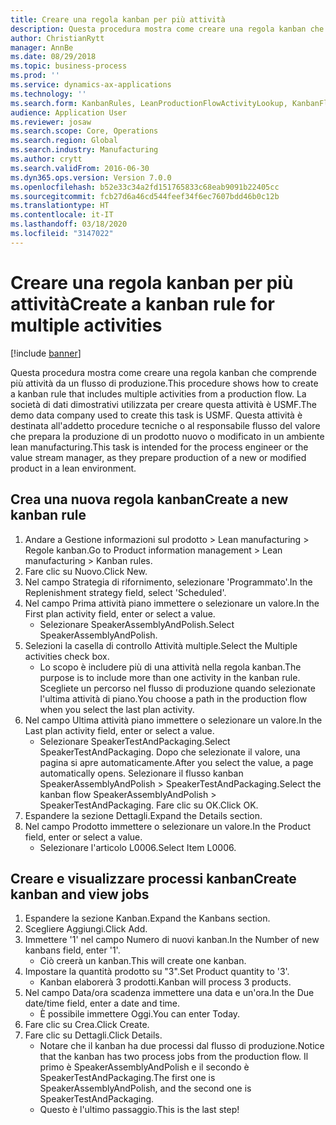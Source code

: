 ```yaml
---
title: Creare una regola kanban per più attività
description: Questa procedura mostra come creare una regola kanban che comprende più attività da un flusso di produzione.
author: ChristianRytt
manager: AnnBe
ms.date: 08/29/2018
ms.topic: business-process
ms.prod: ''
ms.service: dynamics-ax-applications
ms.technology: ''
ms.search.form: KanbanRules, LeanProductionFlowActivityLookup, KanbanFlowSelection, InventItemIdLookupSimple, KanbanCreateScheduled, Kanban
audience: Application User
ms.reviewer: josaw
ms.search.scope: Core, Operations
ms.search.region: Global
ms.search.industry: Manufacturing
ms.author: crytt
ms.search.validFrom: 2016-06-30
ms.dyn365.ops.version: Version 7.0.0
ms.openlocfilehash: b52e33c34a2fd151765833c68eab9091b22405cc
ms.sourcegitcommit: fcb27d6a46cd544feef34f6ec7607bdd46b0c12b
ms.translationtype: HT
ms.contentlocale: it-IT
ms.lasthandoff: 03/18/2020
ms.locfileid: "3147022"
---
```

# <a name="create-a-kanban-rule-for-multiple-activities"></a><span data-ttu-id="e8cd6-103">Creare una regola kanban per più attività</span><span class="sxs-lookup"><span data-stu-id="e8cd6-103">Create a kanban rule for multiple activities</span></span>

[!include [banner](../../includes/banner.md)]

<span data-ttu-id="e8cd6-104">Questa procedura mostra come creare una regola kanban che comprende più attività da un flusso di produzione.</span><span class="sxs-lookup"><span data-stu-id="e8cd6-104">This procedure shows how to create a kanban rule that includes multiple activities from a production flow.</span></span> <span data-ttu-id="e8cd6-105">La società di dati dimostrativi utilizzata per creare questa attività è USMF.</span><span class="sxs-lookup"><span data-stu-id="e8cd6-105">The demo data company used to create this task is USMF.</span></span> <span data-ttu-id="e8cd6-106">Questa attività è destinata all'addetto procedure tecniche o al responsabile flusso del valore che prepara la produzione di un prodotto nuovo o modificato in un ambiente lean manufacturing.</span><span class="sxs-lookup"><span data-stu-id="e8cd6-106">This task is intended for the process engineer or the value stream manager, as they prepare production of a new or modified product in a lean environment.</span></span>


## <a name="create-a-new-kanban-rule"></a><span data-ttu-id="e8cd6-107">Crea una nuova regola kanban</span><span class="sxs-lookup"><span data-stu-id="e8cd6-107">Create a new kanban rule</span></span>
1. <span data-ttu-id="e8cd6-108">Andare a Gestione informazioni sul prodotto > Lean manufacturing > Regole kanban.</span><span class="sxs-lookup"><span data-stu-id="e8cd6-108">Go to Product information management > Lean manufacturing > Kanban rules.</span></span>
2. <span data-ttu-id="e8cd6-109">Fare clic su Nuovo.</span><span class="sxs-lookup"><span data-stu-id="e8cd6-109">Click New.</span></span>
3. <span data-ttu-id="e8cd6-110">Nel campo Strategia di rifornimento, selezionare 'Programmato'.</span><span class="sxs-lookup"><span data-stu-id="e8cd6-110">In the Replenishment strategy field, select 'Scheduled'.</span></span>
4. <span data-ttu-id="e8cd6-111">Nel campo Prima attività piano immettere o selezionare un valore.</span><span class="sxs-lookup"><span data-stu-id="e8cd6-111">In the First plan activity field, enter or select a value.</span></span>
    * <span data-ttu-id="e8cd6-112">Selezionare SpeakerAssemblyAndPolish.</span><span class="sxs-lookup"><span data-stu-id="e8cd6-112">Select SpeakerAssemblyAndPolish.</span></span>  
5. <span data-ttu-id="e8cd6-113">Selezioni la casella di controllo Attività multiple.</span><span class="sxs-lookup"><span data-stu-id="e8cd6-113">Select the Multiple activities check box.</span></span>
    * <span data-ttu-id="e8cd6-114">Lo scopo è includere più di una attività nella regola kanban.</span><span class="sxs-lookup"><span data-stu-id="e8cd6-114">The purpose is to include more than one activity in the kanban rule.</span></span> <span data-ttu-id="e8cd6-115">Scegliete un percorso nel flusso di produzione quando selezionate l'ultima attività di piano.</span><span class="sxs-lookup"><span data-stu-id="e8cd6-115">You choose a path in the production flow when you select the last plan activity.</span></span>  
6. <span data-ttu-id="e8cd6-116">Nel campo Ultima attività piano immettere o selezionare un valore.</span><span class="sxs-lookup"><span data-stu-id="e8cd6-116">In the Last plan activity field, enter or select a value.</span></span>
    * <span data-ttu-id="e8cd6-117">Selezionare SpeakerTestAndPackaging.</span><span class="sxs-lookup"><span data-stu-id="e8cd6-117">Select SpeakerTestAndPackaging.</span></span> <span data-ttu-id="e8cd6-118">Dopo che selezionate il valore, una pagina si apre automaticamente.</span><span class="sxs-lookup"><span data-stu-id="e8cd6-118">After you select the value, a page automatically opens.</span></span> <span data-ttu-id="e8cd6-119">Selezionare il flusso kanban SpeakerAssemblyAndPolish > SpeakerTestAndPackaging.</span><span class="sxs-lookup"><span data-stu-id="e8cd6-119">Select the kanban flow SpeakerAssemblyAndPolish > SpeakerTestAndPackaging.</span></span> <span data-ttu-id="e8cd6-120">Fare clic su OK.</span><span class="sxs-lookup"><span data-stu-id="e8cd6-120">Click OK.</span></span>  
7. <span data-ttu-id="e8cd6-121">Espandere la sezione Dettagli.</span><span class="sxs-lookup"><span data-stu-id="e8cd6-121">Expand the Details section.</span></span>
8. <span data-ttu-id="e8cd6-122">Nel campo Prodotto immettere o selezionare un valore.</span><span class="sxs-lookup"><span data-stu-id="e8cd6-122">In the Product field, enter or select a value.</span></span>
    * <span data-ttu-id="e8cd6-123">Selezionare l'articolo L0006.</span><span class="sxs-lookup"><span data-stu-id="e8cd6-123">Select Item L0006.</span></span>  

## <a name="create-kanban-and-view-jobs"></a><span data-ttu-id="e8cd6-124">Creare e visualizzare processi kanban</span><span class="sxs-lookup"><span data-stu-id="e8cd6-124">Create kanban and view jobs</span></span>
1. <span data-ttu-id="e8cd6-125">Espandere la sezione Kanban.</span><span class="sxs-lookup"><span data-stu-id="e8cd6-125">Expand the Kanbans section.</span></span>
2. <span data-ttu-id="e8cd6-126">Scegliere Aggiungi.</span><span class="sxs-lookup"><span data-stu-id="e8cd6-126">Click Add.</span></span>
3. <span data-ttu-id="e8cd6-127">Immettere '1' nel campo Numero di nuovi kanban.</span><span class="sxs-lookup"><span data-stu-id="e8cd6-127">In the Number of new kanbans field, enter '1'.</span></span>
    * <span data-ttu-id="e8cd6-128">Ciò creerà un kanban.</span><span class="sxs-lookup"><span data-stu-id="e8cd6-128">This will create one kanban.</span></span>  
4. <span data-ttu-id="e8cd6-129">Impostare la quantità prodotto su "3".</span><span class="sxs-lookup"><span data-stu-id="e8cd6-129">Set Product quantity to '3'.</span></span>
    * <span data-ttu-id="e8cd6-130">Kanban elaborerà 3 prodotti.</span><span class="sxs-lookup"><span data-stu-id="e8cd6-130">Kanban will process 3 products.</span></span>  
5. <span data-ttu-id="e8cd6-131">Nel campo Data/ora scadenza immettere una data e un'ora.</span><span class="sxs-lookup"><span data-stu-id="e8cd6-131">In the Due date/time field, enter a date and time.</span></span>
    * <span data-ttu-id="e8cd6-132">È possibile immettere Oggi.</span><span class="sxs-lookup"><span data-stu-id="e8cd6-132">You can enter Today.</span></span>  
6. <span data-ttu-id="e8cd6-133">Fare clic su Crea.</span><span class="sxs-lookup"><span data-stu-id="e8cd6-133">Click Create.</span></span>
7. <span data-ttu-id="e8cd6-134">Fare clic su Dettagli.</span><span class="sxs-lookup"><span data-stu-id="e8cd6-134">Click Details.</span></span>
    * <span data-ttu-id="e8cd6-135">Notare che il kanban ha due processi dal flusso di produzione.</span><span class="sxs-lookup"><span data-stu-id="e8cd6-135">Notice that the kanban has two process jobs from the production flow.</span></span> <span data-ttu-id="e8cd6-136">Il primo è SpeakerAssemblyAndPolish e il secondo è SpeakerTestAndPackaging.</span><span class="sxs-lookup"><span data-stu-id="e8cd6-136">The first one is SpeakerAssemblyAndPolish, and the second one is SpeakerTestAndPackaging.</span></span>  
    * <span data-ttu-id="e8cd6-137">Questo è l'ultimo passaggio.</span><span class="sxs-lookup"><span data-stu-id="e8cd6-137">This is the last step!</span></span>  

